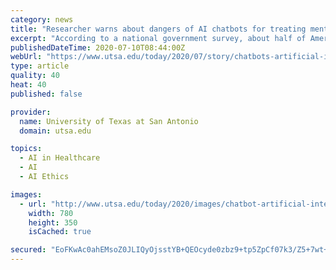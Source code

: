 ```yaml
---
category: news
title: "Researcher warns about dangers of AI chatbots for treating mental illness"
excerpt: "According to a national government survey, about half of Americans suffer from a mental illness. Yet the majority of those with mental illness don't receive any therapeutic treatment. It’s for this reason that the COVID-19 pandemic has inspired a surge of companies to provide smartphone psychotherapy with artificial intelligence and big data analytics."
publishedDateTime: 2020-07-10T08:44:00Z
webUrl: "https://www.utsa.edu/today/2020/07/story/chatbots-artificial-intelligence.html"
type: article
quality: 40
heat: 40
published: false

provider:
  name: University of Texas at San Antonio
  domain: utsa.edu

topics:
  - AI in Healthcare
  - AI
  - AI Ethics

images:
  - url: "http://www.utsa.edu/today/2020/images/chatbot-artificial-intelligence_780.png"
    width: 780
    height: 350
    isCached: true

secured: "EoFKwAc0ahEMsoZ0JLIQyOjsstYB+QEOcyde0zbz9+tp5ZpCf07k3/Z5+7wt+ypPpr9eebF8qVFnDNDbVjtgaZMhgsXE0ch8B6MxTailKEsupOhpEGNBBQHXEazj7NlXzBLESHzPGFhl4W2JQ9nuKH5cAxjpjnsYdJ0zYlJPqEg6ThTMjQJ/KQY280tD97YUK2Do6mgSsqPUZctFCGI2+YlBvlixhxehOijvqlL3rFypAfWk2h5p7QXXZfs/6nuyMzb3S7G86gu/4lWIUf+csnF8IxoZReHIQLvVhXU+A2vds667dKIwyVqrF0jvXGc4I/SkVNYz5GwZZOJwr9uN1A==;7dfGGWa8a6vVEfydfrtzMA=="
---
```


